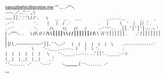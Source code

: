 yavuzbehic@proton.me
'''
                                                  _..._         .-'''-.                                            
                                     .---.     .-'_..._''.     '   _    \                                          
                      __.....__      |   |   .' .'      '.\  /   /` '.   \   __  __   ___           __.....__      
       _     _    .-''         '.    |   |  / .'            .   |     \  '  |  |/  `.'   `.     .-''         '.    
 /\    \\   //   /     .-''"'-.  `.  |   | . '              |   '      |  ' |   .-.  .-.   '   /     .-''"'-.  `.  
 `\\  //\\ //   /     /________\   \ |   | | |              \    \     / /  |  |  |  |  |  |  /     /________\   \ 
   \`//  \'/    |                  | |   | | |               `.   ` ..' /   |  |  |  |  |  |  |                  |  
    \|   |/     \    .-------------' |   | . '                  '-...-'`    |  |  |  |  |  |  \    .-------------' 
     '           \    '-.____...---. |   |  \ '.          .                 |  |  |  |  |  |   \    '-.____...---. 
                  `.             .'  |   |   '. `._____.-'/                 |__|  |__|  |__|    `.             .'  
                    `''-...... -'    '---'     `-.______ /                                        `''-...... -'    
                                                        `                                                          
                                                        
'''
